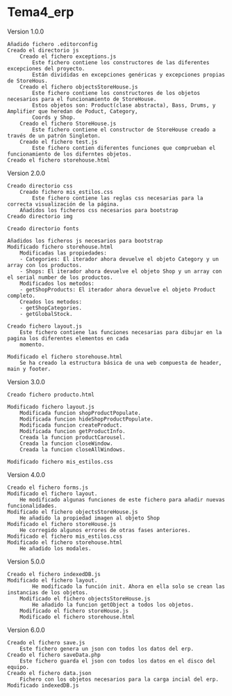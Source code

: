 # Tema4_erp
Version 1.0.0

    Añadido fichero .editorconfig
    Creado el directorio js
        Creado el fichero exceptions.js
            Este fichero contiene los constructores de las diferentes excepciones del proyecto.
            Están divididas en excepciones genéricas y excepciones propias de StoreHous.
        Creado el fichero objectsStoreHouse.js
            Este fichero contiene los constructores de los objetos necesarios para el funcionamiento de StoreHouse.
            Estos objetos son: Product(clase abstracta), Bass, Drums, y Amplifier que heredan de Poduct, Category,
            Coords y Shop.
        Creado el fichero StoreHouse.js
            Este fichero contiene el constructor de StoreHouse creado a través de un patrón Singleton.
        Creado el fichero test.js
            Este fichero contien diferentes funciones que comprueban el funcionamiento de los diferntes objetos.
    Creado el fichero storehouse.html

Version 2.0.0
    
    Creado directorio css
        Creado fichero mis_estilos.css
            Este fichero contiene las reglas css necesarias para la correcta visualización de la página.
        Añadidos los ficheros css necesarios para bootstrap
    Creado directorio img
    
    Creado directorio fonts
    
    Añadidos los ficheros js necesarios para bootstrap
    Modificado fichero storehouse.html
        Modificadas las propiedades:
        - Categories: El iterador ahora devuelve el objeto Category y un array con los productos.
        - Shops: El iterador ahora devuelve el objeto Shop y un array con el serial number de los productos.
        Modificados los metodos:
        - getShopProducts: El iterador ahora devuelve el objeto Product completo.
        Creados los metodos:
        - getShopCategories.
        - getGlobalStock.
        
    Creado fichero layout.js
        Este fichero contiene las funciones necesarias para dibujar en la pagina los diferentes elementos en cada
        momento.

    Modificado el fichero storehouse.html
        Se ha creado la estructura básica de una web compuesta de header, main y footer.
        
Version 3.0.0

    Creado fichero producto.html
    
    Modificado fichero layout.js
        Modificada funcion shopProductPopulate.
        Modificada funcion hideShopProductPopulate.
        Modificada funcion createProduct.
        Modificada funcion getProductInfo.
        Creada la funcion productCarousel.
        Creada la funcion closeWindow.
        Creada la funcion closeAllWindows.
        
    Modificado fichero mis_estilos.css

Version 4.0.0


    Creado el fichero forms.js
    Modificado el fichero layout.
        He modificado algunas funciones de este fichero para añadir nuevas funcionalidades.
    Modificado el fichero objectsStoreHouse.js
        He añadido la propiedad imagen al objeto Shop
    Modificado el fichero storeHouse.js
        He corregido algunos errores de otras fases anteriores.
    Modificado el fichero mis_estilos.css
    Modificado el fichero storehouse.html
        He añadido los modales.

Version 5.0.0

    Creado el fichero indexedDB.js
    Modificado el fichero layout.
            He modificado la función init. Ahora en ella solo se crean las instancias de los objetos.
        Modificado el fichero objectsStoreHouse.js
            He añadido la funcion getObject a todos los objetos.
        Modificado el fichero storeHouse.js
        Modificado el fichero storehouse.html
        
Version 6.0.0

    Creado el fichero save.js
        Este fichero genera un json con todos los datos del erp.
    Creado el fichero saveData.php
        Este fichero guarda el json con todos los datos en el disco del equipo.
    Creado el fichero data.json
        Fichero con los objetos necesarios para la carga incial del erp.
    Modificado indexedDB.js
